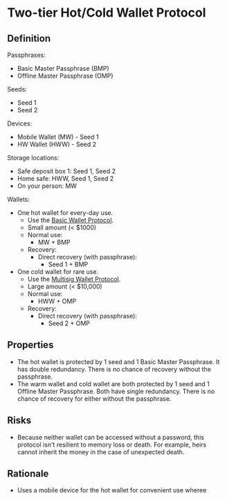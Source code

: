 # Two-tier Hot/Cold Wallet Protocol



## Definition

Passphrases:

* Basic Master Passphrase (BMP)
* Offline Master Passphrase (OMP)

Seeds:

* Seed 1
* Seed 2

Devices:

* Mobile Wallet (MW) - Seed 1
* HW Wallet (HWW) - Seed 2

Storage locations:

* Safe deposit box 1: Seed 1, Seed 2
* Home safe: HWW, Seed 1, Seed 2
* On your person: MW

Wallets:

* One hot wallet for every-day use.
  * Use the [Basic Wallet Protocol](walletProtocols/Basic-Wallet-Protocol.md).
  * Small amount (< $1000)
  * Normal use:
    * MW + BMP
  * Recovery:
    * Direct recovery (with passphrase):
      * Seed 1 + BMP
* One cold wallet for rare use.
  * Use the [Multisig Wallet Protocol](walletProtocols/Multisig-Wallet-Protocol.md).
  * Large amount (< $10,000)
  * Normal use:
    * HWW + OMP
  * Recovery:
    * Direct recovery (with passphrase):
      * Seed 2 + OMP

## Properties

* The hot wallet is protected by 1 seed and 1 Basic Master Passphrase. It has double redundancy. There is no chance of recovery without the passphrase.
* The warm wallet and cold wallet are both protected by 1 seed and 1 Offline Master Passphrase. Both have single redundancy. There is no chance of recovery for either without the passphrase.


## Risks

* Because neither wallet can be accessed without a password, this protocol isn't resilient to memory loss or death. For example, heirs cannot inherit the money in the case of unexpected death.

## Rationale

* Uses a mobile device for the hot wallet for convenient use wheree